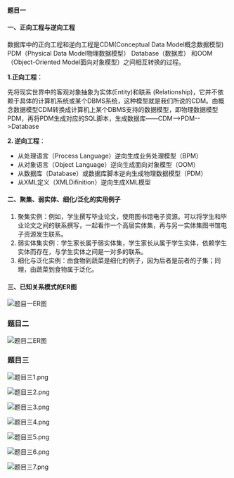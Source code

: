 #### 题目一
#### 一、正向工程与逆向工程
数据库中的正向工程和逆向工程是CDM(Conceptual Data Model概念数据模型) PDM（Physical Data Model物理数据模型） Database（数据库） 和OOM（Object-Oriented Model面向对象模型）之间相互转换的过程。

**1.正向工程**：

先将现实世界中的客观对象抽象为实体(Entity)和联系 (Relationship)，它并不依赖于具体的计算机系统或某个DBMS系统，这种模型就是我们所说的CDM。由概念数据模型CDM转换成计算机上某个DBMS支持的数据模型，即物理数据模型PDM，再将PDM生成对应的SQL脚本，生成数据库——CDM-->PDM-->Database

**2. 逆向工程**：

- 从处理语言（Process Language）逆向生成业务处理模型（BPM）
- 从对象语言（Object Language）逆向生成面向对象模型（OOM）
- 从数据库（Database）或数据库脚本逆向生成物理数据模型（PDM）
- 从XML定义（XMLDifinition）逆向生成XML模型

#### 二、聚集、弱实体、细化/泛化的实用例子

1. 聚集实例：例如，学生撰写毕业论文，使用图书馆电子资源。可以将学生和毕业论文之间的联系撰写，一起看作一个高层实体集，再与另一实体集图书馆电子资源发生联系。
2. 弱实体集实例：学生家长属于弱实体集，学生家长从属于学生实体，依赖学生实体而存在，与学生实体之间是一对多的联系。
3. 细化与泛化实例：由食物到蔬菜是细化的例子，因为后者是前者的子集；同理，由蔬菜到食物属于泛化。

#### 三、已知关系模式的ER图

![题目一ER图](https://upload-images.jianshu.io/upload_images/22283304-07ffe7c74ffe7f8d.png?imageMogr2/auto-orient/strip%7CimageView2/2/w/1240)

### 题目二

![题目二ER图](https://upload-images.jianshu.io/upload_images/22283304-c56250e2c75f5160.png?imageMogr2/auto-orient/strip%7CimageView2/2/w/1240)

### 题目三

![题目三1.png](https://upload-images.jianshu.io/upload_images/22283304-ce63f5d13d1bac4b.png?imageMogr2/auto-orient/strip%7CimageView2/2/w/1240)

![题目三2.png](https://upload-images.jianshu.io/upload_images/22283304-916181a0eab61c42.png?imageMogr2/auto-orient/strip%7CimageView2/2/w/1240)

![题目三3.png](https://upload-images.jianshu.io/upload_images/22283304-cad899381d6acf9c.png?imageMogr2/auto-orient/strip%7CimageView2/2/w/1240)

![题目三4.png](https://upload-images.jianshu.io/upload_images/22283304-1b1bd1c4c3fe28ab.png?imageMogr2/auto-orient/strip%7CimageView2/2/w/1240)

![题目三5.png](https://upload-images.jianshu.io/upload_images/22283304-4cd9c43ea2648745.png?imageMogr2/auto-orient/strip%7CimageView2/2/w/1240)

![题目三6.png](https://upload-images.jianshu.io/upload_images/22283304-2b88770f5143371f.png?imageMogr2/auto-orient/strip%7CimageView2/2/w/1240)

![题目三7.png](https://upload-images.jianshu.io/upload_images/22283304-e49c5054f40d07c8.png?imageMogr2/auto-orient/strip%7CimageView2/2/w/1240)
